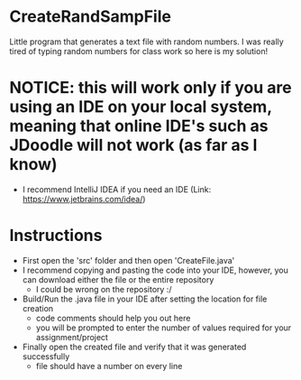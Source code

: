 # CreateRandSampFile
Little program that generates a text file with random numbers. I was really tired of typing random numbers for class work so here is my solution!

# NOTICE: this will work only if you are using an IDE on your local system, meaning that online IDE's such as JDoodle will not work (as far as I know)
- I recommend IntelliJ IDEA if you need an IDE (Link: https://www.jetbrains.com/idea/)

# Instructions
- First open the 'src' folder and then open 'CreateFile.java'
- I recommend copying and pasting the code into your IDE, however, you can download either the file or the entire repository
  - I could be wrong on the repository :/
- Build/Run the .java file in your IDE after setting the location for file creation
  - code comments should help you out here
  - you will be prompted to enter the number of values required for your assignment/project
- Finally open the created file and verify that it was generated successfully
  - file should have a number on every line
